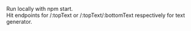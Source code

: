 Run locally with npm start.  
Hit endpoints for /:topText or /:topText/:bottomText respectively for text generator.
